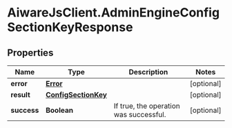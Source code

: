 # AiwareJsClient.AdminEngineConfigSectionKeyResponse

## Properties

Name | Type | Description | Notes
------------ | ------------- | ------------- | -------------
**error** | [**Error**](Error.md) |  | [optional] 
**result** | [**ConfigSectionKey**](ConfigSectionKey.md) |  | [optional] 
**success** | **Boolean** | If true, the operation was successful. | [optional] 


